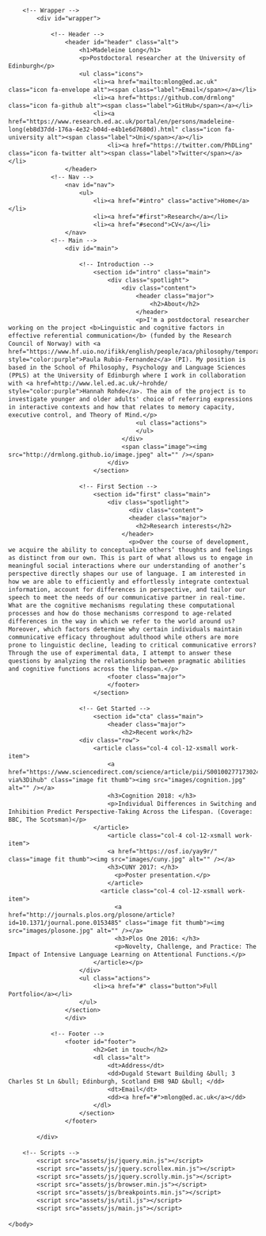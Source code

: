 # <!DOCTYPE html>
<html>
	<head>
		<title>Madeleine Long</title>
		<meta charset="utf-8" />
		<meta name="viewport" content="width=device-width, initial-scale=1, user-scalable=no" />
		<link rel="stylesheet" href="assets/css/main.css" />
		<noscript><link rel="stylesheet" href="assets/css/noscript.css" /></noscript>
	</head>
	<body class="is-preload">

		<!-- Wrapper -->
			<div id="wrapper">

				<!-- Header -->
					<header id="header" class="alt">
						<h1>Madeleine Long</h1>
						<p>Postdoctoral researcher at the University of Edinburgh</p>
						<ul class="icons">
						    <li><a href="mailto:mlong@ed.ac.uk" class="icon fa-envelope alt"><span class="label">Email</span></a></li>
						    <li><a href="https://github.com/drmlong" class="icon fa-github alt"><span class="label">GitHub</span></a></li>
						    <li><a href="https://www.research.ed.ac.uk/portal/en/persons/madeleine-long(eb8d37dd-176a-4e32-b04d-e4b1e6d7680d).html" class="icon fa-university alt"><span class="label">Uni</span></a></li>
								<li><a href="https://twitter.com/PhDLing" class="icon fa-twitter alt"><span class="label">Twitter</span></a></li>
					</header>
				<!-- Nav -->
					<nav id="nav">
						<ul>
							<li><a href="#intro" class="active">Home</a></li>
							<li><a href="#first">Research</a></li>
							<li><a href="#second">CV</a></li>
					</nav>
				<!-- Main -->
					<div id="main">

						<!-- Introduction -->
							<section id="intro" class="main">
								<div class="spotlight">
									<div class="content">
										<header class="major">
											<h2>About</h2>
										</header>
										<p>I'm a postdoctoral researcher working on the project <b>Linguistic and cognitive factors in effective referential communication</b> (funded by the Research Council of Norway) with <a href="https://www.hf.uio.no/ifikk/english/people/aca/philosophy/temporary/paulorf/" style="color:purple">Paula Rubio-Fernandez</a> (PI). My position is based in the School of Philosophy, Psychology and Language Sciences (PPLS) at the University of Edinburgh where I work in collaboration with <a href=http://www.lel.ed.ac.uk/~hrohde/ style="color:purple">Hannah Rohde</a>. The aim of the project is to investigate younger and older adults' choice of referring expressions in interactive contexts and how that relates to memory capacity, executive control, and Theory of Mind.</p>
										<ul class="actions">
										</ul>
									</div>
									<span class="image"><img src="http://drmlong.github.io/image.jpeg" alt="" /></span>
								</div>
							</section>

						<!-- First Section -->
							<section id="first" class="main">
							  	<div class="spotlight">
									  <div class="content">
							    	  <header class="major">
								      	<h2>Research interests</h2>
							       	</header>
									  <p>Over the course of development, we acquire the ability to conceptualize others’ thoughts and feelings as distinct from our own. This is part of what allows us to engage in meaningful social interactions where our understanding of another’s perspective directly shapes our use of language. I am interested in how we are able to efficiently and effortlessly integrate contextual information, account for differences in perspective, and tailor our speech to meet the needs of our communicative partner in real-time. What are the cognitive mechanisms regulating these computational processes and how do those mechanisms correspond to age-related differences in the way in which we refer to the world around us? Moreover, which factors determine why certain individuals maintain communicative efficacy throughout adulthood while others are more prone to linguistic decline, leading to critical communicative errors? Through the use of experimental data, I attempt to answer these questions by analyzing the relationship between pragmatic abilities and cognitive functions across the lifespan.</p> 
								<footer class="major">
								</footer>
							</section>

						<!-- Get Started -->
							<section id="cta" class="main">
								<header class="major">
									<h2>Recent work</h2>
						<div class="row">
							<article class="col-4 col-12-xsmall work-item">
								<a href="https://www.sciencedirect.com/science/article/pii/S001002771730241X?via%3Dihub" class="image fit thumb"><img src="images/cognition.jpg" alt="" /></a>
								<h3>Cognition 2018: </h3>
								<p>Individual Differences in Switching and Inhibition Predict Perspective-Taking Across the Lifespan. (Coverage: BBC, The Scotsman)</p>
							</article>
							    <article class="col-4 col-12-xsmall work-item">
							  	<a href="https://osf.io/yay9r/" class="image fit thumb"><img src="images/cuny.jpg" alt="" /></a>
							  	<h3>CUNY 2017: </h3>
								  <p>Poster presentation.</p>
								</article>
						      <article class="col-4 col-12-xsmall work-item">
								  <a href="http://journals.plos.org/plosone/article?id=10.1371/journal.pone.0153485" class="image fit thumb"><img src="images/plosone.jpg" alt="" /></a>
								  <h3>Plos One 2016: </h3>
								  <p>Novelty, Challenge, and Practice: The Impact of Intensive Language Learning on Attentional Functions.</p>
							</article></p>
						</div>
						<ul class="actions">
							<li><a href="#" class="button">Full Portfolio</a></li>
						</ul>
					</section>
					</div>

				<!-- Footer -->
					<footer id="footer">
							<h2>Get in touch</h2>
							<dl class="alt">
								<dt>Address</dt>
								<dd>Dugald Stewart Building &bull; 3 Charles St Ln &bull; Edinburgh, Scotland EH8 9AD &bull; </dd>
								<dt>Email</dt>
								<dd><a href="#">mlong@ed.ac.uk</a></dd>
							</dl>
						</section>
					</footer>

			</div>

		<!-- Scripts -->
			<script src="assets/js/jquery.min.js"></script>
			<script src="assets/js/jquery.scrollex.min.js"></script>
			<script src="assets/js/jquery.scrolly.min.js"></script>
			<script src="assets/js/browser.min.js"></script>
			<script src="assets/js/breakpoints.min.js"></script>
			<script src="assets/js/util.js"></script>
			<script src="assets/js/main.js"></script>

	</body>
</html>
